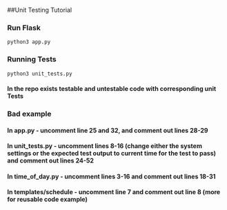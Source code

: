 ##Unit Testing Tutorial
### Run Flask
```
python3 app.py
```

### Running Tests
```
python3 unit_tests.py
```

#### In the repo exists testable and untestable code with corresponding unit Tests

### Bad example

#### In app.py - uncomment line 25 and 32, and comment out lines 28-29
#### In unit_tests.py - uncomment lines 8-16 (change either the system settings or the expected test output to current time for the test to pass) and comment out lines 24-52
#### In time_of_day.py - uncomment lines 3-16 and comment out lines 18-31
#### In templates/schedule - uncomment line 7 and comment out line 8 (more for reusable code example)
